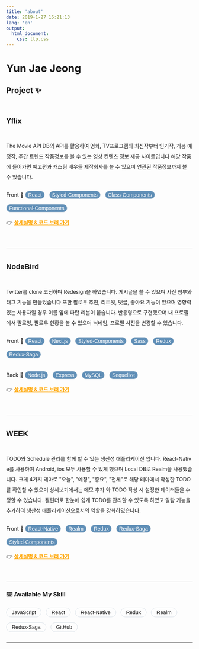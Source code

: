 ```yaml
---
title: 'about'
date: 2019-1-27 16:21:13
lang: 'en'
output:
  html_document:
    css: ttp.css
---
```


<style>
  p {
  line-height: 2;
  margin: 0px 0px 1.7em;
  word-break: break-all;
  letter-spacing: -0.009em;
  font-weight: 400;
}

a {
    color: orange;
  }

  .skill {
  display: inline-block;
  font-family: 'nexon-lv1-gothic','Source Sans Pro', 'Fira Sans', sans-serif;
  font-weight: 400;
  padding: 4px 14px;
  border-radius: 100px;
  border: solid 1px #D8E0E7;
  font-size: 14px;
  margin: 0 8px 14px 0;
}

  .project-skill {
  display: inline-block;
  font-family: 'nexon-lv1-gothic','Source Sans Pro', 'Fira Sans', sans-serif;
  font-weight: 400;
  padding: 2px 7px;
  border-radius: 100px;
  color: white;
  border: solid 1px #D8E0E7;
  background-color: #608fb7;
  font-size: 14px;
  margin: 0 8px 14px 0;
}

.project-list {
  display: block;
  width: 100%;
  padding: 30px 0;
  border-bottom: 1.7px solid rgba(142,143,146, 0.2)
}


.project_name {
  font-family: 'nexon-lv1-gothic','Source Sans Pro', 'Fira Sans', sans-serif;
  font-size: 20px;
  font-weight: 700;
  width: 35%;
}                                        



.project_info {
  width: 100%;

}

</style>

# Yun Jae Jeong

## Project ✨

<ul class="project-container" style="list-style-type: none; margin: 0; padding: 0; margin-top: 20px">

  <li class="project-list" style>
    <p class="project_name">Yflix</p>
    <div class="project_info">
      <p>The Movie API DB의 API를 활용하여 영화, TV프로그램의 최신작부터 인기작, 개봉 예정작, 주간 트렌드 작품정보를 볼 수 있는 영상 컨텐츠 정보 제공 사이트입니다 해당 작품에 들어가면 예고편과 캐스팅 배우들 제작회사를 볼 수 있으며 연관된 작품정보까지 볼 수 있습니다.</p>
       <ul style="list-style-type: none; margin: 0; padding: 0; margin-top: 20px">Front 📌 
        <li class="project-skill">React</li>
        <li class="project-skill">Styled-Components</li>
        <li class="project-skill">Class-Components</li>
        <li class="project-skill">Functional-Components</li>
      </ul>
      <p>👉 <a href="https://github.com/TestJeong/Yflix" style="font-weight:700">상세설명 & 코드 보러 가기</a></p>
    </div>
  </li>
 <li class="project-list">
    <p class="project_name">NodeBird</p>
    <div class="project_info">
      <p>Twitter를 clone 코딩하며 Redesign을 하였습니다. 게시글을 쓸 수 있으며 사진 첨부와 태그 기능을 만들었습니다 또한 팔로우 추천, 리트윗, 댓글, 좋아요 기능이 있으며 영향력 있는 사용자일 경우 이름 옆에 파란 리본이 붙습니다. 반응형으로 구현했으며 내 프로필에서 팔로잉, 팔로우 현황을 볼 수 있으며 닉네임, 프로필 사진을 변경할 수 있습니다. </p>
      <ul style="list-style-type: none; margin: 0; padding: 0; margin-top: 20px">Front 📌 
        <li class="project-skill">React</li>
        <li class="project-skill">Next.js</li>
        <li class="project-skill">Styled-Components</li>
        <li class="project-skill">Sass</li>
        <li class="project-skill">Redux</li>
        <li class="project-skill">Redux-Saga</li>
      </ul>
      <ul style="list-style-type: none; margin: 0; padding: 0; margin-top: 20px">Back 📌 
        <li class="project-skill">Node.js</li>
        <li class="project-skill">Express</li>
        <li class="project-skill">MySQL</li>
        <li class="project-skill">Sequelize</li>
      </ul>
      <p>👉 <a href="https://github.com/TestJeong/NodeBird" style="font-weight:700">상세설명 & 코드 보러 가기</a></p>
    </div>
  </li>
  <li class="project-list">
    <p class="project_name">WEEK</p>
    <div class="project_info">
      <p>TODO와 Schedule 관리를 함께 할 수 있는 생산성 애플리케이션 입니다. React-Native를 사용하여 Android, ios 모두 사용할 수 있게 했으며 Local DB로 Realm을 사용했습니다.
      크게 4가지 테마로 "오늘", "예정", "중요", "전체"로 해당 테마에서 작성한 TODO를 확인할 수 있으며 상세보기에서는 메모 추가 와 TODO 작성 시 설정한 데이터들을 수정할 수 있습니다. 캘린더로 한눈에 쉽게 TODO를 관리할 수 있도록 하였고 알람 기능을 추가하여 생산성 애플리케이션으로서의 역할을 강화하였습니다. </p>
      <ul style="list-style-type: none; margin: 0; padding: 0; margin-top: 20px">Front 📌 
        <li class="project-skill">React-Native</li>
        <li class="project-skill">Realm</li>
        <li class="project-skill">Redux</li>
        <li class="project-skill">Redux-Saga</li>
        <li class="project-skill">Styled-Components</li>
      </ul>
      <p>👉 <a href="https://github.com/TestJeong/WEEK_Project" style="font-weight:700">상세설명 & 코드 보러 가기</a></p>
    </div>
  </li>
</ul>

### ⌨️ Available My Skill

<ul style="list-style-type: none; margin: 0; padding: 0; margin-top: 20px">
  <li class="skill">JavaScript</li>
  <li class="skill">React</li>
  <li class="skill">React-Native</li>
  <li class="skill">Redux</li>
  <li class="skill">Realm</li>
  <li class="skill">Redux-Saga</li>
  <li class="skill">GitHub</li>
</ul>

---
